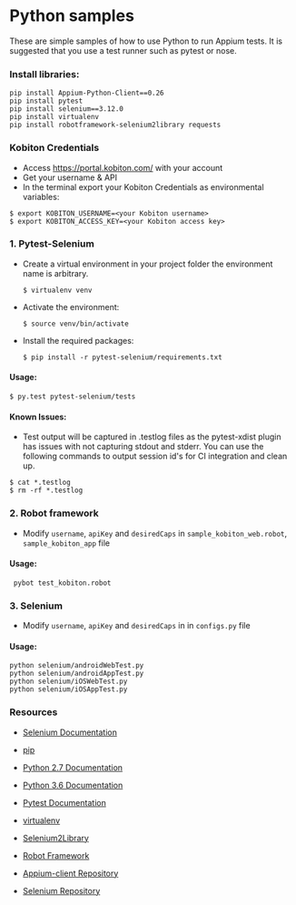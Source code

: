 Python samples
==============

These are simple samples of how to use Python to run Appium tests. It is suggested that you use a test runner such as pytest or nose.

### Install libraries:

```shell
pip install Appium-Python-Client==0.26
pip install pytest
pip install selenium==3.12.0
pip install virtualenv
pip install robotframework-selenium2library requests
```


### Kobiton Credentials
  * Access https://portal.kobiton.com/ with your account
  * Get your username & API
  * In the terminal export your Kobiton Credentials as environmental variables:

  ```shell
  $ export KOBITON_USERNAME=<your Kobiton username>
  $ export KOBITON_ACCESS_KEY=<your Kobiton access key>
  ```


### 1. Pytest-Selenium

- Create a virtual environment in your project folder the environment name is arbitrary.

  ```shell
  $ virtualenv venv
  ```

- Activate the environment:
  ```shell
  $ source venv/bin/activate
  ```

- Install the required packages:
  ```shell
  $ pip install -r pytest-selenium/requirements.txt
  ```

#### Usage:
  ```shell
  $ py.test pytest-selenium/tests
  ```
#### Known Issues:
* Test output will be captured in .testlog files as the pytest-xdist plugin has issues with not capturing stdout and stderr. You can use the following commands to output session id's for CI integration and clean up.

```shell
$ cat *.testlog
$ rm -rf *.testlog
```

### 2. Robot framework

- Modify `username`, `apiKey` and `desiredCaps` in `sample_kobiton_web.robot`, `sample_kobiton_app` file

#### Usage:

```shell
 pybot test_kobiton.robot
```


### 3. Selenium

- Modify `username`, `apiKey` and `desiredCaps` in  in `configs.py` file


#### Usage:

```shell
python selenium/androidWebTest.py
python selenium/androidAppTest.py
python selenium/iOSWebTest.py
python selenium/iOSAppTest.py
```

### Resources

- [Selenium Documentation](http://www.seleniumhq.org/docs/)

- [pip](http://pip-installer.org/)

- [Python 2.7 Documentation](https://docs.python.org/2.7/)

- [Python 3.6 Documentation](https://docs.python.org/3.6/)

- [Pytest Documentation](http://pytest.org/latest/contents.html)

- [virtualenv](https://virtualenv.readthedocs.org/en/latest/)

- [Selenium2Library](https://github.com/rtomac/robotframework-selenium2library)

- [Robot Framework](http://code.google.com/p/robotframework/)

- [Appium-client Repository](https://pypi.python.org/simple/appium-python-client)

- [Selenium Repository](https://pypi.python.org/simple/selenium)

